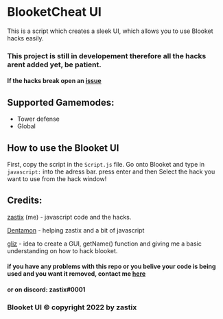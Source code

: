 # BlooketCheat UI
This is a script which creates a sleek UI, which allows you to use Blooket hacks easily.

### This project is still in developement therefore all the hacks arent added yet, be patient.
#### If the hacks break open an [issue](https://github.com/ZasticBradyn/BlooketUI/issues/new/choose)

## Supported Gamemodes:
- Tower defense
- Global

## How to use the Blooket UI
First, copy the script in the `Script.js` file.
Go onto Blooket and type in `javascript:` into the adress bar.
press enter
and then Select the hack you want to use from the hack window!

## Credits:
[zastix](https://github.com/ZasticBradyn/) (me) - javascript code and the hacks.

[Dentamon](https://github.com/Dentamon/) - helping zastix and a bit of javascript

[gliz](https://github.com/glixzzy/) - idea to create a GUI, getName() function and giving me a basic understanding on how to hack blooket.



#### if you have any problems with this repo or you belive your code is being used and you want it removed, contact me [here](https://mail.google.com/mail/?view=cm&fs=1&to=zastixxoncrack@gmail.com&su=Contact%20Me) 
#### or on discord: zastix#0001

### Blooket UI © copyright 2022 by zastix
